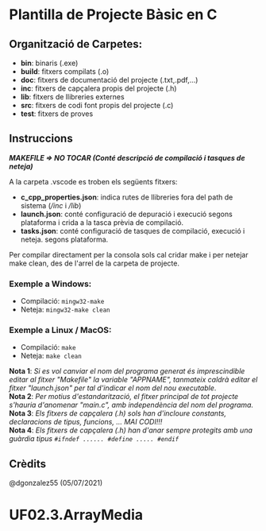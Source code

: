 # Plantilla de Projecte Bàsic en C

## Organització de Carpetes:
- **bin**: binaris (.exe)
- **build**: fitxers compilats (.o)
- **doc**: fitxers de documentació del projecte (.txt,.pdf,...)
- **inc**: fitxers de capçalera propis del projecte (.h)
- **lib**: fitxers de llibreries externes
- **src**: fitxers de codi font propis del projecte (.c)
- **test**: fitxers de proves

## Instruccions

***MAKEFILE => NO TOCAR (Conté descripció de compilació i tasques de neteja)***

A la carpeta .vscode es troben els següents fitxers:
- **c_cpp_properties.json**: indica rutes de llibreries fora del path de sistema (*/inc* i */lib*)
- **launch.json**: conté configuració de depuració i execució segons plataforma i crida a la tasca prèvia de compilació.
- **tasks.json**: conté configuració de tasques de compilació, execució i neteja. segons plataforma.

Per compilar directament per la consola sols cal cridar make i per netejar make clean, des de l'arrel de la carpeta de projecte.

### Exemple a Windows:
- Compilació: ```mingw32-make```
- Neteja: ```mingw32-make clean```

### Exemple a Linux / MacOS:
- Compilació: ```make```
- Neteja: ```make clean```

**Nota 1**: *Si es vol canviar el nom del programa generat és imprescindible editar al fitxer "Makefile" la variable "APPNAME", tanmateix caldrà editar el fitxer "launch.json" per tal d'indicar el nom del nou executable*.<br />
**Nota 2**: *Per motius d'estandarització, el fitxer principal de tot projecte s'hauria d'anomenar "main.c", amb independència del nom del programa.*<br />
**Nota 3**: *Els fitxers de capçalera (.h) sols han d'incloure constants, declaracions de tipus, funcions, ... MAI CODI!!!*<br />
**Nota 4**: *Els fitxers de capçalera (.h) han d'anar sempre protegits amb una guàrdia tipus ```#ifndef ...... #define ..... #endif```*

## Crèdits
@dgonzalez55 (05/07/2021)
# UF02.3.ArrayMedia
